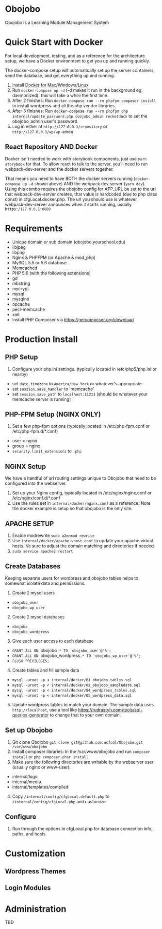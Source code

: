 # Obojobo
Obojobo is a Learning Module Management System

# Quick Start with Docker
For local development, testing, and as a reference for the architecture setup, we have a Docker environment to get you up and running quickly.

The docker-compose setup will automatically set up the server containers, seed the database, and get everything up and running.

1. Install [Docker for Mac/Windows/Linux](https://www.docker.com/products/docker)
2. Run `docker-compose up -d` (-d makes it run in the background eg: daemonized). this will take a while the first time.
3. After 2 finishes: Run `docker-compose run --rm phpfpm composer install` to install wordpress and all the php vendor libraries.
4. After 3 finishes:  Run `docker-compose run --rm phpfpm php internal/update_password.php obojobo_admin rocketduck` to set the obojobo_admin user's password.
5. Log in either at `http://127.0.0.1/repository` or `http://127.0.0.1/wp/wp-admin`

## React Repository AND Docker

Docker isn't needed to work with storybook components, just use `yarn storybook` for that.  To allow react to talk to the server, you'll need to run webpack-dev-server and the docker servers together.

That means you need to have BOTH the docker servers running (`docker-compose up -d` shown above) AND the webpack dev server (`yarn dev`).  Using this combo requires the obojobo config for APP_URL be set to the url that webpack-dev-server creates, that value is hardcoded (due to php class const) in cfgLocal.docker.php.  The url you should use is whatever webpack-dev-server announces when it starts running, usually `https:/127.0.0.1:8080`


# Requirements
* Unique domain or sub domain (obojobo.yourschool.edu)
* libjpeg
* libpng
* Nginx & PHPFPM (or Apache & mod_php)
* MySQL 5.5 or 5.6 database
* Memcached
* PHP 5.6 (with the following extensions)
 * gd
 * mbstring
 * mycrypt
 * mysql
 * mysqlnd
 * opcache
 * pecl-memcache
 * xml
* Install PHP Composer via https://getcomposer.org/download


# Production Install
## PHP Setup
1. Configure your php.ini settings. (typically located in /etc/php5/php.ini or nearby)
 * set `date.timezone` to `America/New_York` or whatever's appropriate
 * set `session.save_handler` to 'memcache'
 * set `session.save_path` to `localhost:11211` (should be whatever your memcache server is running)

## PHP-FPM Setup (NGINX ONLY)
1. Set a few php-fpm options (typically located in /etc/php-fpm.conf or /etc/php-fpm.d/*.conf)
 * user = nginx
 * group = nginx
 * `security.limit_extensions` to `.php`

## NGINX Setup
We have a handful of url routing settings unique to Obojobo that need to be configured into the webserver.

1. Set up your Nginx config, typically located in /etc/nginx/nginx.conf or /etc/nginx/conf.d/*.conf
2. Use the rules set in `internal/docker/nginx.conf` as a reference. Note the docker example is setup so that obojobo is the only site.

## APACHE SETUP
1. Enable modrewrite `sudo a2enmod rewrite`
3. Use `internal/docker/apache-vhost.conf` to update your apache virtual hosts. Ve sure to adjust the domain matching and directories if needed
4. `sudo service apache2 restart`

## Create Databases
Keeping separate users for wordpress and obojobo tables helps to somewhat isolate data and permissions.

1. Create 2 mysql users
  * `obojobo_user`
  * `obojobo_wp_user`

2. Create 2 mysql databases
  * `obojobo`
  * `obojobo_wordpress`

3. Give each user access to each database
  * `GRANT ALL ON `obojobo`.* TO 'obojobo_user'@'%';`
  * `GRANT ALL ON `obojobo_wordpress`.* TO 'obojobo_wp_user'@'%';`
  * `FLUSH PRIVILEGES;`

4. Create tables and fill sample data
  * `mysql -uroot -p < internal/docker/01_obojobo_tables.sql`
  * `mysql -uroot -p < internal/docker/02_obojobo_sampledata.sql`
  * `mysql -uroot -p < internal/docker/04_wordpress_tables.sql`
  * `mysql -uroot -p < internal/docker/05_wordpress_data.sql`

5. Update wordpress tables to match your domain. The sample data uses `http://localhost`, use a tool like https://rudrastyh.com/tools/sql-queries-generator to change that to your own domain.

## Set up Obojobo
1. Git clone Obojobo `git clone git@github.com:ucfcdl/Obojobo.git /var/www/obojobo`
2. Install composer libraries: In the /var/www/obojobo and run `composer install` or `php composer.phar install`
3. Make sure the following directories are writable by the webserver user (usually nginx or www-user).
 * internal/logs
 * internal/media
 * internal/templates/compiled
4. Copy `/internal/config/cfgLocal.default.php` to `/internal/config/cfgLocal.php` and customize

## Configure

1. Run through the options in cfgLocal.php for database connection info, paths, and hosts.




# Customization

## Wordpress Themes

## Login Modules


# Administration
TBD
